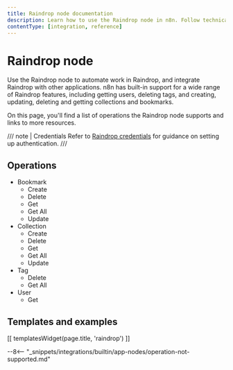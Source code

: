 ```yaml
---
title: Raindrop node documentation
description: Learn how to use the Raindrop node in n8n. Follow technical documentation to integrate Raindrop node into your workflows.
contentType: [integration, reference]
---
```


# Raindrop node

Use the Raindrop node to automate work in Raindrop, and integrate Raindrop with other applications. n8n has built-in support for a wide range of Raindrop features, including getting users, deleting tags, and creating, updating, deleting and getting collections and bookmarks. 

On this page, you'll find a list of operations the Raindrop node supports and links to more resources.

/// note | Credentials
Refer to [Raindrop credentials](/integrations/builtin/credentials/raindrop.md) for guidance on setting up authentication. 
///

## Operations

* Bookmark
    * Create
    * Delete
    * Get
    * Get All
    * Update
* Collection
    * Create
    * Delete
    * Get
    * Get All
    * Update
* Tag
    * Delete
    * Get All
* User
    * Get

## Templates and examples

<!-- see https://www.notion.so/n8n/Pull-in-templates-for-the-integrations-pages-37c716837b804d30a33b47475f6e3780 -->
[[ templatesWidget(page.title, 'raindrop') ]]

--8<-- "_snippets/integrations/builtin/app-nodes/operation-not-supported.md"
